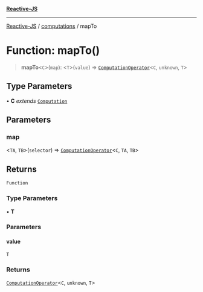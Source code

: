 [**Reactive-JS**](../../README.md)

***

[Reactive-JS](../../README.md) / [computations](../README.md) / mapTo

# Function: mapTo()

> **mapTo**\<`C`\>(`map`): \<`T`\>(`value`) => [`ComputationOperator`](../type-aliases/ComputationOperator.md)\<`C`, `unknown`, `T`\>

## Type Parameters

• **C** *extends* [`Computation`](../interfaces/Computation.md)

## Parameters

### map

\<`TA`, `TB`\>(`selector`) => [`ComputationOperator`](../type-aliases/ComputationOperator.md)\<`C`, `TA`, `TB`\>

## Returns

`Function`

### Type Parameters

• **T**

### Parameters

#### value

`T`

### Returns

[`ComputationOperator`](../type-aliases/ComputationOperator.md)\<`C`, `unknown`, `T`\>
